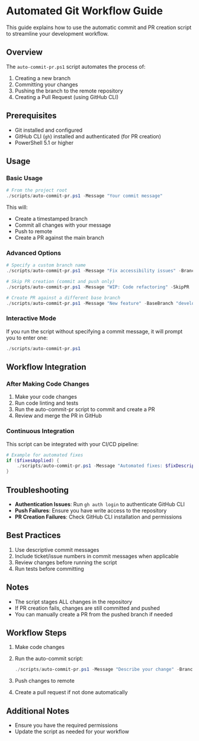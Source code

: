# Automated Git Workflow Guide

This guide explains how to use the automatic commit and PR creation script to streamline your development workflow.

## Overview

The `auto-commit-pr.ps1` script automates the process of:

1. Creating a new branch
2. Committing your changes
3. Pushing the branch to the remote repository
4. Creating a Pull Request (using GitHub CLI)

## Prerequisites

- Git installed and configured
- GitHub CLI (`gh`) installed and authenticated (for PR creation)
- PowerShell 5.1 or higher

## Usage

### Basic Usage

```powershell
# From the project root
./scripts/auto-commit-pr.ps1 -Message "Your commit message"
```

This will:

- Create a timestamped branch
- Commit all changes with your message
- Push to remote
- Create a PR against the main branch

### Advanced Options

```powershell
# Specify a custom branch name
./scripts/auto-commit-pr.ps1 -Message "Fix accessibility issues" -Branch "fix-accessibility"

# Skip PR creation (commit and push only)
./scripts/auto-commit-pr.ps1 -Message "WIP: Code refactoring" -SkipPR

# Create PR against a different base branch
./scripts/auto-commit-pr.ps1 -Message "New feature" -BaseBranch "develop"
```

### Interactive Mode

If you run the script without specifying a commit message, it will prompt you to enter one:

```powershell
./scripts/auto-commit-pr.ps1
```

## Workflow Integration

### After Making Code Changes

1. Make your code changes
2. Run code linting and tests
3. Run the auto-commit-pr script to commit and create a PR
4. Review and merge the PR in GitHub

### Continuous Integration

This script can be integrated with your CI/CD pipeline:

```powershell
# Example for automated fixes
if ($fixesApplied) {
    ./scripts/auto-commit-pr.ps1 -Message "Automated fixes: $fixDescription" -Branch "auto-fixes-$timestamp"
}
```

## Troubleshooting

- **Authentication Issues**: Run `gh auth login` to authenticate GitHub CLI
- **Push Failures**: Ensure you have write access to the repository
- **PR Creation Failures**: Check GitHub CLI installation and permissions

## Best Practices

1. Use descriptive commit messages
2. Include ticket/issue numbers in commit messages when applicable
3. Review changes before running the script
4. Run tests before committing

## Notes

- The script stages ALL changes in the repository
- If PR creation fails, changes are still committed and pushed
- You can manually create a PR from the pushed branch if needed

## Workflow Steps

1. Make code changes
2. Run the auto-commit script:

    ```powershell
    ./scripts/auto-commit-pr.ps1 -Message "Describe your change" -Branch "feature/branch-name"
    ```

3. Push changes to remote
4. Create a pull request if not done automatically

## Additional Notes

- Ensure you have the required permissions
- Update the script as needed for your workflow
